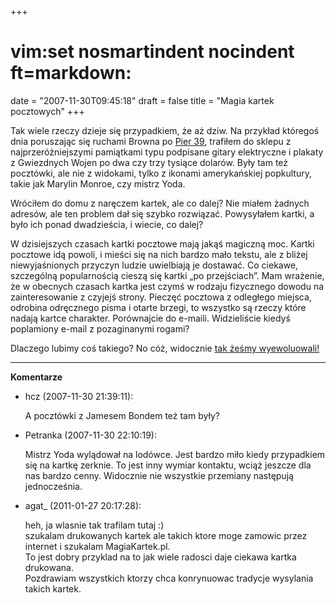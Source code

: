 +++
# vim:set nosmartindent nocindent ft=markdown:
date = "2007-11-30T09:45:18"
draft = false
title = "Magia kartek pocztowych"
+++

Tak wiele rzeczy dzieje się przypadkiem, że aż dziw. Na przykład któregoś dnia
poruszając się ruchami Browna po [Pier
39](http://en.wikipedia.org/wiki/Pier_39), trafiłem do sklepu
z najprzeróżniejszymi pamiątkami typu podpisane gitary elektryczne i plakaty
z Gwiezdnych Wojen po dwa czy trzy tysiące dolarów. Były tam też pocztówki, ale
nie z widokami, tylko z ikonami amerykańskiej popkultury, takie jak Marylin
Monroe, czy mistrz Yoda.

Wróciłem do domu z naręczem kartek, ale co dalej? Nie miałem żadnych adresów,
ale ten problem dał się szybko rozwiązać. Powysyłałem kartki, a było ich ponad
dwadzieścia, i wiecie, co dalej?

W dzisiejszych czasach kartki pocztowe mają jakąś magiczną moc. Kartki pocztowe
idą powoli, i mieści się na nich bardzo mało tekstu, ale z bliżej
niewyjaśnionych przyczyn ludzie uwielbiają je dostawać. Co ciekawe, szczególną
popularnością cieszą się kartki „po przejściach”. Mam wrażenie, że w obecnych
czasach kartka jest czymś w rodzaju fizycznego dowodu na zainteresowanie
z czyjejś strony. Pieczęć pocztowa z odległego miejsca, odrobina odręcznego
pisma i otarte brzegi, to wszystko są rzeczy które nadają kartce charakter.
Porównajcie do e-maili. Widzieliście kiedyś poplamiony e-mail z pozaginanymi
rogami?

Dlaczego lubimy coś takiego? No cóż, widocznie [tak żeśmy
wyewoluowali!](http://www.tinyrevolution.com/mt/archives/001900.html)

----
**Komentarze**

* hcz (2007-11-30 21:39:11): <p>A pocztówki z Jamesem Bondem też tam były?</p>
* Petranka (2007-11-30 22:10:19): <p>Mistrz Yoda wylądował na lodówce. Jest
  bardzo miło kiedy przypadkiem się na kartkę zerknie. To jest inny wymiar
  kontaktu, wciąż jeszcze dla nas bardzo cenny. Widocznie nie wszystkie
  przemiany następują jednocześnia.</p>
* agat_ (2011-01-27 20:17:28): <p>heh, ja wlasnie tak trafilam tutaj :)<br />
  szukalam drukowanych kartek ale takich ktore moge zamowic przez internet i
  szukalam MagiaKartek.pl.<br /> To jest dobry przyklad na to jak wiele radosci
  daje ciekawa kartka drukowana.<br /> Pozdrawiam wszystkich ktorzy chca
  konrynuowac tradycje wysylania takich kartek.</p>
